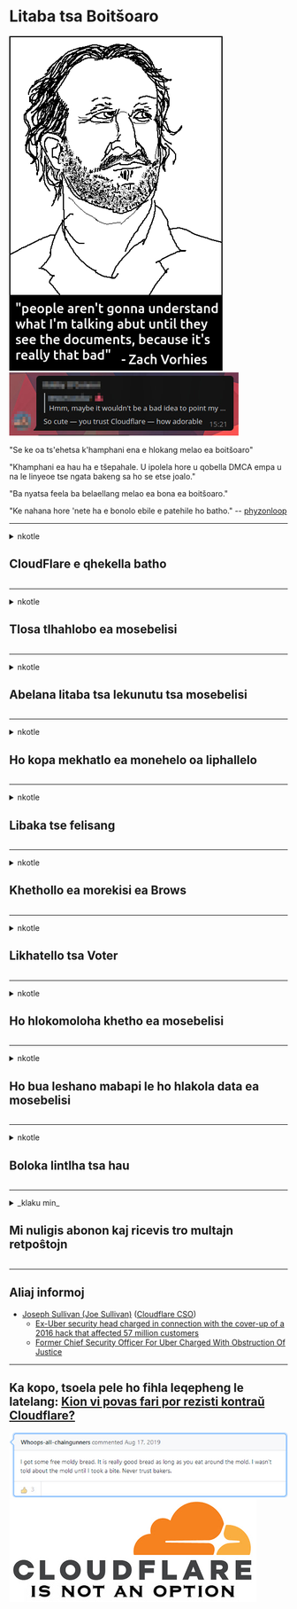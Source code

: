 # Litaba tsa Boitšoaro

![](../image/itsreallythatbad.jpg)
![](../image/telegram/c81238387627b4bfd3dcd60f56d41626.jpg)

"Se ke oa ts'ehetsa k'hamphani ena e hlokang melao ea boitšoaro"

"Khamphani ea hau ha e tšepahale. U ipolela hore u qobella DMCA empa u na le linyeoe tse ngata bakeng sa ho se etse joalo."

"Ba nyatsa feela ba belaellang melao ea bona ea boitšoaro."

"Ke nahana hore 'nete ha e bonolo ebile e patehile ho batho."  -- [phyzonloop](https://twitter.com/phyzonloop)


---


<details>
<summary>nkotle

## CloudFlare e qhekella batho
</summary>


Cloudflare e romella li-imeile tsa spam ho basebelisi bao eseng Cloudflare.

- Romella feela mangolo-tsoibila ho ba ngolisitseng ba khethileng
- Ha mosebelisi a re "emisa", emisa ho romella lengolo-tsoibila

Ho bonolo haholo. Empa Cloudflare ha e tsotelle.
Cloudflare o re ho sebelisa ts'ebeletso ea bona ho ka emisa li-spammers tsohle kapa bahlaseli.
Re ka emisa joang Cloudflare ntle le ho kenya tšebetsong Cloudflare?


| 🖼 | 🖼 |
| --- | --- |
| ![](../image/cfspam01.jpg) | ![](../image/cfspam03.jpg) |
| ![](../image/cfspam02.jpg) | ![](../image/cfspambrittany.jpg)<br>![](../image/cfspamtwtr.jpg) |

</details>

---

<details>
<summary>nkotle

## Tlosa tlhahlobo ea mosebelisi
</summary>


Tlhahlobo e mpe ea Cloudflare
Haeba u beha mongolo o khahlanong le Cloudflare ho Twitter, u na le monyetla oa ho fumana karabo ho mosebeletsi oa Cloudflare ka molaetsa oa "Che, ha se".
Haeba u beha tlhahlobo e mpe sebakeng se seng le se seng sa tlhahlobo, ba tla leka ho e batla.


| 🖼 | 🖼 |
| --- | --- |
| ![](../image/cfcenrev_01.jpg)<br>![](../image/cfcenrev_02.jpg) | ![](../image/cfcenrev_03.jpg) |

</details>

---

<details>
<summary>nkotle

## Abelana litaba tsa lekunutu tsa mosebelisi
</summary>


Cloudflare e na le bothata bo boholo ba ho hlekefetsa.
Cloudflare e arolelana tlhahisoleseling ea batho ba belaelang ka libaka tseo ba li hapileng.
Ka linako tse ling ba u kopa hore u fane ka ID ea hau ea 'nete.
Haeba u sa batle ho hlorisoa, ho hlekefetsoa, ​​ho shapuoa kapa ho bolaoa, ho molemo hore u lule hole le libaka tsa marang-rang tsa Cloudfla.


| 🖼 | 🖼 |
| --- | --- |
| ![](../image/cfdox_what.jpg) | ![](../image/cfdox_swat.jpg) |
| ![](../image/cfdox_kill.jpg) | ![](../image/cfdox_threat.jpg) |
| ![](../image/cfdox_dox.jpg) | ![](../image/cfdox_ex1.jpg)<br>![](../image/cfdox_ex2.jpg) |

</details>

---

<details>
<summary>nkotle

## Ho kopa mekhatlo ea monehelo oa liphallelo
</summary>


CloudFlare e kopa menehelo ea liphallelo.
Ho tšosa haholo hore mokhatlo oa Amerika o ka kopa liphallelo haufi le mekhatlo e sa etseng phaello e nang le lisosa tse ntle.
Haeba u rata ho thibela batho kapa ho senya nako ea batho ba bang, u kanna ua batla ho reka li-pizza bakeng sa basebetsi ba Cloudflare.


![](../image/cfdonate.jpg)

</details>

---

<details>
<summary>nkotle

## Libaka tse felisang
</summary>


U tla etsa eng haeba sebaka sa hau sa marang-rang se theoha ka tšohanyetso?
Ho na le litlaleho tsa hore Cloudflare e hlakola tlhophiso ea basebelisi kapa ho emisa ts'ebeletso ntle le temoso, ka khutso.
Re khothaletsa hore u fumane mofani oa litšebeletso tse molemo.

![](../image/cftmnt.jpg)

</details>

---

<details>
<summary>nkotle

## Khethollo ea morekisi ea Brows
</summary>


CloudFlare e fana ka khethollo ho ba sebelisang Firefox ha ba ntse ba fana ka tšoaro e khopo ho basebelisi ba batho ba sa sebeliseng Tor-Browser holim'a Tor.
Basebelisi ba marang-rang bao ka nepo ba hanang ho etsa lipapatso tse seng tsa mahala le bona ba tšoaroa hampe.
Ho se lekane ho fihlelang hona ke tlhekefetso e seng molaong ea ts'ebetso le ts'ebeliso e mpe ea matla.

![](../image/browdifftbcx.gif)

- Ka ho le letšehali: Tor Browser, Ka ho le letona: Chrome. Aterese e ts'oanang ea IP.

![](../image/browserdiff.jpg)

- Ka ho le letšehali: Tor Browser Javascript Disified, Cookie Ensets
- Ka ho le letona: Javascript ea Google Enesetsoa, ​​Cookie e Holofetse

![](../image/cfsiryoublocked.jpg)

- QuteBrowser (sebatli se senyenyane) ntle le Tor (Clearnet IP)

| ***Sebapali*** | ***Fumana kalafo*** |
| --- | --- |
| Tor Browser (Javascript e khonahetse) | phihlello e lumelletsoe |
| Firefox (Javascript e khonahetse) | phihlello e senyehile |
| Chromium (Javascript e khonahetse) | phihlello e senyehile |
| Chromium or Firefox (Javascript e holofetse) | u hanetsoe ho kena |
| Chromium or Firefox (Cookie e holofetse) | u hanetsoe ho kena |
| QuteBrowser | u hanetsoe ho kena |
| lynx | u hanetsoe ho kena |
| w3m | u hanetsoe ho kena |
| wget | u hanetsoe ho kena |


Hobaneng u sa sebelise konopo ea Audio ho rarolla bothata bo bonolo?

E, ho na le konopo ea molumo, empa kamehla ha e sebetse holim'a Tor.
O tla fumana molaetsa ona ha o o penya:

```
Leka hape hamorao
Khomphutha ea hau kapa netweke e kanna ea romella lipotso tse ikemetseng.
Ho sireletsa basebelisi ba rona, re ka se sebetse kopo ea hau hona joale.
Bakeng sa lintlha tse ling etela leqephe la rona la thuso
```

</details>

---

<details>
<summary>nkotle

## Likhatello tsa Voter
</summary>


Ba vouta Amerika ba re ba ingolisa ho khetha hangata ka webosaete ea mongoli oa mmuso maemong ao ba lulang ho ona.
Liofisi tsa mongoli oa 'muso tse laoloang ke naha tsa Rephabliki li etsa mosebetsi oa ho hatella batho ba etsang likhetho ka ho hlahisa sebaka sa marang-rang sa mongoli oa naha ka Cloudflare.
Ts'ebeliso e mpe ea Cloudflare ea basebelisi ba Tor, boemo ba eona ba MITM e le sebaka sa bohlokoa sa tlhahlobo ea lefats'e, mme karolo ea eona e mpe ka kakaretso e etsa hore bao e tla ba bavoti ba leqe ho ingolisa.
Liberals hangata li amohela ho ba boinotšing.
Liforomo tsa ho ngolisa likhetho li bokella tlhaiso-leseling e tebileng mabapi le ho iketela ha motho ea etsang lipolotiki, aterese ea hae ea 'mele, nomoro ea ts'ireletso ea sechaba le letsatsi leo a hlahileng ka lona.
Boholo ba linaha li fana ka tlhahisoleseling e fumanehang phatlalatsa, empa Cloudflare e bona tlhaiso-leseling eo ha motho a ngolisa ho vouta.

Hlokomela hore ngoliso ea pampiri ha e potolohe Cloudflare hobane sengoli sa basebetsi ba kenang data ba mmuso ba kanna ba sebelisa sebaka sa marang-rang sa Cloudflare ho kenya data.

| 🖼 | 🖼 |
| --- | --- |
| ![](../image/cfvotm_01.jpg) | ![](../image/cfvotm_02.jpg) |

- Change.org ke sebaka sa marang-rang se tummeng sa ho bokella likhetho le ho nka bohato.
“batho hohle ba qala liphutuho, ho bokella batšehetsi, le ho sebetsa le baetsi ba liqeto ho tsamaisa tharollo.”
Ka bomalimabe, batho ba bangata ba sitoa ho bona change.org ho hang ka lebaka la leqhubu le bohale la Cloudflare.
Ba thibetsoe ho saena boipiletso, ka hona ba ba qhelela ka thoko ho demokrasi.
Ho sebelisa sethala se seng se sa koaeloang ke marang-rang joaloka OpenPback ho thusa ho lokisa bothata.

| 🖼 | 🖼 |
| --- | --- |
| ![](../image/changeorgasn.jpg) | ![](../image/changeorgtor.jpg) |

- "Morero oa Athene" oa Cloudflare o fana ka ts'ireletso ea maemo a khoebo ea mahala ho liwebosaete tsa likhetho tsa lehae.
Ba itse "mabatooa a bona a ka fumana tlhaiso-leseling ea likhetho le ngodiso ea bakuli" empa hona ke leshano hobane batho ba bangata ha ba khone ho bala sebaka ho hang.

</details>

---

<details>
<summary>nkotle

## Ho hlokomoloha khetho ea mosebelisi
</summary>


Haeba u khetha ho khetha ntho e itseng, u lebelletse hore ha u na amohela lengolo tsoibila ka eona.
Cloudflare e hlokomoloha khetho ea mosebelisi mme e arolelana data le likhoebo tsa mekhatlo ea boraro ntle le tumello ea moreki.
Haeba u sebelisa moralo oa bona oa mahala, ka linako tse ling ba u romella lengolo-tsoibila ba kopa ho reka ngoliso ea khoeli le khoeli.

![](../image/cfviopl_tp.jpg)

</details>

---

<details>
<summary>nkotle

## Ho bua leshano mabapi le ho hlakola data ea mosebelisi
</summary>


Ho latela blog ena ea bareki ba mehleng ea Cloudflare, Cloudflare e bua leshano mabapi le ho hlakola litlaleho.
Matsatsing ana, lik'hamphani tse ngata li boloka data ea hau ka mor'a hore u koale kapa u tlose ak'haonte ea hau.
Boholo ba likhamphani tse ntle li bua ka hona ka leano la lekunutu.
Cloudflare? Che.

```
2019-08-05 CloudFlare e nthometse netefatso ea hore ba tlositse account ea ka.
2019-10-02 Ke fumane lengolo-tsoibila le tsoang ho CloudFlare "hobane ke moreki"
```

Cloudflare o ne a sa tsebe ka lentsoe "tlosa".
Haeba ehlile e tlositsoe, hobaneng moreki enoa oa mehleng a fumane lengolo-tsoibila?
O boetse a boletse hore leano la lekunutu la Cloudflare ha le bue ka hona.

```
Leano la bona la bocha la lekunutu ha le bue ka ho boloka data bakeng sa selemo.
```

![](../image/cfviopl_notdel.jpg)

U ka tšepa Cloudflare joang haeba melaoana ea bona ea lekunutu e le LIE?

</details>

---

<details>
<summary>nkotle

## Boloka lintlha tsa hau
</summary>


Ho tlosa akhaonto ea Cloudflare ho boima.

```
Kenya tekete ea tšehetso u sebelisa mofuta oa "Account",
mme o kope ho hlakolwa ha ak'haonte 'meleng oa molaetsa.
Ha ua tlameha ho ba le libaka kapa likarete tsa mokoloto tse khomaretsoeng akhaonteng ea hau pele u kopa ho hlakoloa.
```

O tla fumana lengolo-tsoibila lena.

![](../image/cf_deleteandkeep.jpg)

"Re se re qalile ho sebetsana le kopo ea hau ea ho hlakola" empa "Re tla tsoelapele ho boloka tlhahisoleseling ea hau".

Na u ka "tšepa" see?

</details>

---

<details>
<summary>_klaku min_

## Mi nuligis abonon kaj ricevis tro multajn retpoŝtojn
</summary>


La uzanto nuligis sian 'Cloudflare stream' abonon kaj li ricevas retpoŝtajn memorigilojn ĉiutage por rememorigi lin pri nuligita abono.
Ne estas malaprobita butono. Kiel vi ĉesas ĉi tiun frenezon?

![](../image/barrageemailcancelsubscription.jpg)

Cloudflare diris al ĉi tiu uzanto kontakti subtenteamo kaj peti ĉiujn viajn enhavojn forigi.

- [t](https://web.archive.org/web/20210412165334/https://twitter.com/JohnHaldson/status/1381651569247088650)

</details>

---

## Aliaj informoj

- [Joseph Sullivan (Joe Sullivan)](../cloudflare_inc/cloudflare_members.md) ([Cloudflare CSO](https://twitter.com/eastdakota/status/1296522269313785862))
  - [Ex-Uber security head charged in connection with the cover-up of a 2016 hack that affected 57 million customers](https://www.businessinsider.com/uber-data-hack-security-head-joe-sullivan-charged-cover-up-2020-8)
  - [Former Chief Security Officer For Uber Charged With Obstruction Of Justice](https://www.justice.gov/usao-ndca/pr/former-chief-security-officer-uber-charged-obstruction-justice)


---

## Ka kopo, tsoela pele ho fihla leqepheng le latelang:   [Kion vi povas fari por rezisti kontraŭ Cloudflare?](st.action.md)

![](../image/freemoldybread.jpg)
![](../image/cfisnotanoption.jpg)
